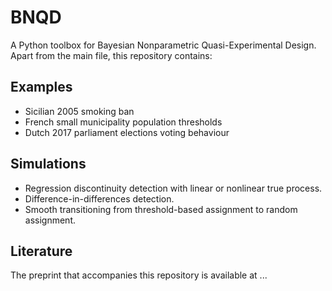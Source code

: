 # BNQD
A Python toolbox for Bayesian Nonparametric Quasi-Experimental Design. Apart from the main file, this repository contains:

## Examples

* Sicilian 2005 smoking ban
* French small municipality population thresholds
* Dutch 2017 parliament elections voting behaviour

## Simulations

* Regression discontinuity detection with linear or nonlinear true process.
* Difference-in-differences detection.
* Smooth transitioning from threshold-based assignment to random assignment.

## Literature

The preprint that accompanies this repository is available at ...
